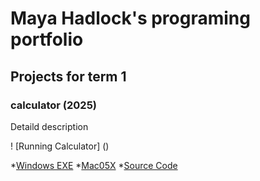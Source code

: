 # Maya Hadlock's programing portfolio

## Projects for term 1 

### calculator (2025)

Detaild description 

! [Running Calculator] ()

*[Windows EXE]()
*[Mac05X]()
*[Source Code]()
